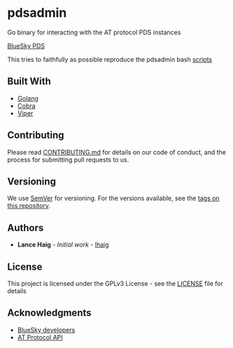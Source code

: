 # pdsadmin
Go binary for interacting with the AT protocol PDS instances

[BlueSky PDS](https://github.com/bluesky-social/pds)

This tries to faithfully as possible reproduce the pdsadmin bash [scripts](https://github.com/bluesky-social/pds/tree/main/pdsadmin)

## Built With

* [Golang](https://github.com/golang/go)
* [Cobra](https://github.com/spf13/cobra)
* [Viper](https://github.com/spf13/viper)

## Contributing

Please read [CONTRIBUTING.md](./CONTRIBUTING.md) for details on our code of conduct, and the process for submitting pull requests to us.

## Versioning

We use [SemVer](http://semver.org/) for versioning. For the versions available, see the [tags on this repository](https://github.com/lhaig/usery/tags).

## Authors

* **Lance Haig** - *Initial work* - [lhaig](https://github.com/lhaig)

## License

This project is licensed under the GPLv3 License - see the [LICENSE](./LICENSE) file for details

## Acknowledgments

* [BlueSky developers](https://bsky.app/)
* [AT Protocol API](https://docs.bsky.app/docs/api/at-protocol-xrpc-api)
